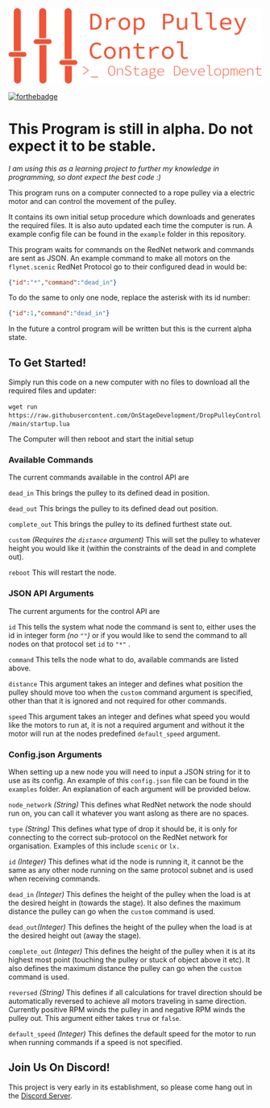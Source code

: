 ![](https://github.com/OnStageDevelopment/.github/blob/main/images/drop_pulley_control.png?raw=true)



[![forthebadge](https://forthebadge.com/images/badges/built-with-love.svg)](https://forthebadge.com)

# This Program is still in alpha. Do not expect it to be stable.

*I am using this as a learning project to further my knowledge in programming, so dont expect the best code :)*

This program runs on a computer connected to a rope pulley via a electric motor and can control the movement of the pulley.



It contains its own initial setup procedure which downloads and generates the required files. It is also auto updated each time the computer is run. A example config file can be found in the ```example``` folder in this repository.



This program waits for commands on the RedNet network and commands are sent as JSON. An example command to make all motors on the ```flynet.scenic``` RedNet Protocol go to their configured dead in would be:

```json
{"id":"*","command":"dead_in"}
```

To do the same to only one node, replace the asterisk with its id number:

```json
{"id":1,"command":"dead_in"}
```



In the future a control program will be written but this is the current alpha state.



## To Get Started!

Simply run this code on a new computer with no files to download all the required files and updater: 

```wget run https://raw.githubusercontent.com/OnStageDevelopment/DropPulleyControl/main/startup.lua```

The Computer will then reboot and start the initial setup



### Available Commands

The current commands available in the control API are

```dead_in``` This brings the pulley to its defined dead in position.

```dead_out``` This brings the pulley to its defined dead out position.

```complete_out``` This brings the pulley to its defined furthest state out.

```custom``` *(Requires the ```distance``` argument)* This will set the pulley to whatever height you would like it (within the constraints of the dead in and complete out).

```reboot``` This will restart the node.



### JSON API Arguments

The current arguments for the control API are

```id``` This tells the system what node the command is sent to, either uses the id in integer form *(no ```""```)* or if you would like to send the command to all nodes on that protocol set ```id``` to ```"*"``` .

```command``` This tells the node what to do, available commands are listed above.

```distance``` This argument takes an integer and defines what position the pulley should move too when the ```custom``` command argument is specified, other than that it is ignored and not required for other commands.

```speed``` This  argument takes an integer and defines what speed you would like the motors to run at, it is not a required argument and without it the motor will run at the nodes predefined ```default_speed``` argument.



### Config.json Arguments

When setting up a new node you will need to input a JSON string for it to use as its config. An example of this ```config.json``` file can be found in the ```examples``` folder. An explanation of each argument will be provided below.

```node_network``` *(String)* This defines what RedNet network the node should run on, you can call it whatever you want aslong as there are no spaces.

```type``` *(String)* This defines what type of drop it should be, it is only for connecting to the correct sub-protocol on the RedNet network for organisation. Examples of this include ```scenic``` or ```lx.```

```id``` *(Integer)* This defines what id the node is running it, it cannot be the same as any other node running on the same protocol subnet and is used when receiving commands.

```dead_in``` *(Integer)* This defines the height of the pulley when the load is at the desired height in (towards the stage). It also defines the maximum distance the pulley can go when the ```custom``` command is used.

```dead_out```*(Integer)* This defines the height of the pulley when the load is at the desired height out  (away the stage).

```complete_out``` *(Integer)* This defines the height of the pulley when it is at its highest most point (touching the pulley or stuck of object above it etc). It also defines the maximum distance the pulley can go when the ```custom``` command is used.

```reversed``` *(String)* This defines if all calculations for travel direction should be automatically reversed to achieve all motors traveling in same direction. Currently positive RPM winds the pulley in and negative RPM winds the pulley out. This argument either takes ```true``` or ```false```.

```default_speed``` *(Integer)* This defines the default speed for the motor to run when running commands if a speed is not specified. 



## Join Us On Discord!

This project is very early in its establishment, so please come hang out in the [Discord Server](https://discord.gg/tf4aSRen).
